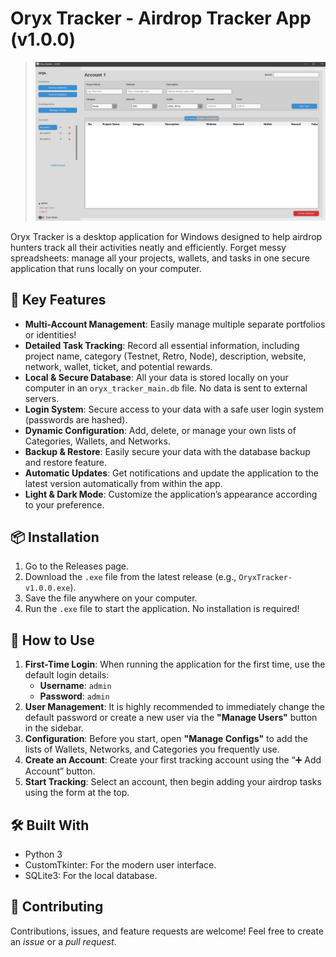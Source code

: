 
# Oryx Tracker - Airdrop Tracker App (v1.0.0)
> ![Dashboard](https://raw.githubusercontent.com/kuncikayu/airdrop-tracker-app/refs/heads/main/screenshot/image.png)

Oryx Tracker is a desktop application for Windows designed to help airdrop hunters track all their activities neatly and efficiently. Forget messy spreadsheets: manage all your projects, wallets, and tasks in one secure application that runs locally on your computer.

## 🔑 Key Features
- **Multi-Account Management**: Easily manage multiple separate portfolios or identities!
- **Detailed Task Tracking**: Record all essential information, including project name, category (Testnet, Retro, Node), description, website, network, wallet, ticket, and potential rewards.
- **Local & Secure Database**: All your data is stored locally on your computer in an `oryx_tracker_main.db` file. No data is sent to external servers.
- **Login System**: Secure access to your data with a safe user login system (passwords are hashed).
- **Dynamic Configuration**: Add, delete, or manage your own lists of Categories, Wallets, and Networks.
- **Backup & Restore**: Easily secure your data with the database backup and restore feature.
- **Automatic Updates**: Get notifications and update the application to the latest version automatically from within the app.
- **Light & Dark Mode**: Customize the application’s appearance according to your preference.

## 📦 Installation
1. Go to the Releases page.
2. Download the `.exe` file from the latest release (e.g., `OryxTracker-v1.0.0.exe`).
3. Save the file anywhere on your computer.
4. Run the `.exe` file to start the application. No installation is required!

## 🧪 How to Use
1. **First-Time Login**: When running the application for the first time, use the default login details:
   - **Username**: `admin`
   - **Password**: `admin`
2. **User Management**: It is highly recommended to immediately change the default password or create a new user via the **"Manage Users"** button in the sidebar.
3. **Configuration**: Before you start, open **"Manage Configs"** to add the lists of Wallets, Networks, and Categories you frequently use.
4. **Create an Account**: Create your first tracking account using the “➕ Add Account” button.
5. **Start Tracking**: Select an account, then begin adding your airdrop tasks using the form at the top.

## 🛠 Built With
- Python 3
- CustomTkinter: For the modern user interface.
- SQLite3: For the local database.

## 💛 Contributing
Contributions, issues, and feature requests are welcome! Feel free to create an _issue_ or a _pull request_.
